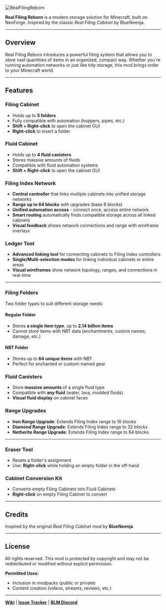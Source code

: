 ![RealFilingReborn](https://deonjonker.com/blm/rfr/rfr_banner2.png)

**Real Filing Reborn** is a modern storage solution for Minecraft, built on NeoForge. Inspired by the classic _Real Filing Cabinet_ by BlueNeenja.

----------

## Overview

Real Filing Reborn introduces a powerful filing system that allows you to store vast quantities of items in an organized, compact way. Whether you're running automation networks or just like tidy storage, this mod brings order to your Minecraft world.

----------

## Features

### Filing Cabinet

-   Holds up to **5 folders**
-   Fully compatible with automation (hoppers, pipes, etc.)
-   **Shift + Right-click** to open the cabinet GUI
-   **Right-click** to insert a folder

### Fluid Cabinet

-   Holds up to **4 fluid canisters**
-   Stores massive amounts of fluids
-   Compatible with fluid automation systems
-   **Shift + Right-click** to open the cabinet GUI

### Filing Index Network

-   **Central controller** that links multiple cabinets into unified storage networks
-   **Range up to 64 blocks** with upgrades (base 8 blocks)
-   **Unified automation access** - connect once, access entire network
-   **Smart routing** automatically finds compatible storage across all linked cabinets
-   **Visual feedback** shows network connections and range with wireframe overlays

### Ledger Tool

-   **Advanced linking tool** for connecting cabinets to Filing Index controllers
-   **Single/Multi-selection modes** for linking individual cabinets or entire areas
-   **Visual wireframes** show network topology, ranges, and connections in real-time

----------

### Filing Folders

Two folder types to suit different storage needs:

#### Regular Folder

-   Stores **a single item type**, up to **2.14 billion items**
-   Cannot store items with NBT data (enchantments, custom names, damage, etc.)

#### NBT Folder

-   Stores up to **64 unique items** with NBT
-   Perfect for enchanted or custom-named gear

### Fluid Canisters

-   Store **massive amounts** of a single fluid type
-   Compatible with **any fluid** (water, lava, modded fluids)
-   **Visual fluid display** on cabinet faces

### Range Upgrades

-   **Iron Range Upgrade**: Extends Filing Index range to 16 blocks
-   **Diamond Range Upgrade**: Extends Filing Index range to 32 blocks
-   **Netherite Range Upgrade**: Extends Filing Index range to 64 blocks

----------

### Eraser Tool

-   Resets a folder's assignment
-   Use: **Right-click** while holding an empty folder in the off-hand

### Cabinet Conversion Kit

-   Converts empty Filing Cabinets into Fluid Cabinets
-   **Right-click** on empty Filing Cabinet to convert

----------

## Credits

Inspired by the original _Real Filing Cabinet mod_ by **BlueNeenja**

---

## License

All rights reserved. This mod is protected by copyright and may not be redistributed or modified without explicit permission.

**Permitted Uses:**

-   Inclusion in modpacks (public or private)
-   Content creation (videos, streams, reviews, etc.)

----------

[**Wiki**](https://github.com/blocklogicmodding/RealFilingReborn/wiki) | [**Issue Tracker**](https://github.com/blocklogicmodding/RealFilingReborn/issues) | [**BLM Discord**](https://discord.gg/YtdA3AMqsXe)
